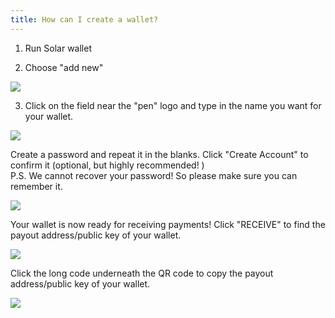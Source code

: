 ```yaml
---
title: How can I create a wallet?
---
```

1. Run Solar wallet

2. Choose "add new"

![](/docs/.vuepress/dist/add-new.png)

3. Click on the field near the "pen" logo and type in the name you want for your wallet. 

![](/docs/.vuepress/dist/rename-it-.png)

Create a password and repeat it in the blanks. Click "Create Account" to confirm it (optional, but highly recommended! )\
P.S. We cannot recover your password! So please make sure you can remember it.

![](/docs/.vuepress/dist/create-account.png)



Your wallet is now ready for receiving payments! Click "RECEIVE" to find the payout address/public key of your wallet. 

![](/docs/.vuepress/dist/receive.png)

Click the long code underneath the QR code to copy the payout address/public key of your wallet. 

![](/docs/.vuepress/dist/tap-to-copy.png)
